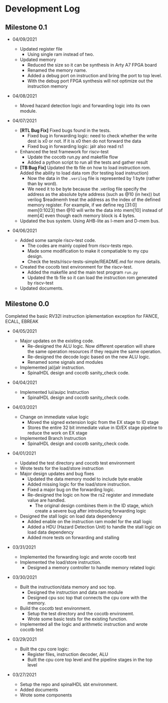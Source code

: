 # Development Log

## Milestone 0.1

- 04/09/2021
  - Updated register file
    - Using single ram instead of two.
  - Updated memory
    - Reduced the size so it can be synthesis in Arty A7 FPGA board
    - Renamed the memory name.
    - Added a debug port on instruction and bring the port to top level.
    - With the debug port FPGA synthesis will not optimize out the instruction memory

- 04/08/2021
  - Moved hazard detection logic and forwarding logic into its own module.

- 04/07/2021
  - **[RTL Bug Fix]** Fixed bugs found in the tests.
    - Fixed bug in forwarding logic: need to check whether the write dest is x0 or not. If it is x0 then do not forward the data
    - Fixed bug in forwarding logic: jalr also read rs1
  - Enhanced the test framework for riscv-test
    - Update the cocotb run.py and makefile flow
    - Added a python script to run all the tests and gather result
  - **[TB Bug Fix]** Updated the tb file on how to load instruction rom. Added the ability to load data rom (for testing load instruction)
    - Now the data in the `.verilog` file is represented by 1 byte (rather than by word).
    - We need it to be byte because the .verilog file specify the address as the absolute byte address (such as @10 (in hex)) but verilog $readmemh treat the address as the index of the defined memory register. For example, if we define reg [31:0] mem[0:1023] then @10 will write the data into mem[10] instead of mem[4] even though each memory block is 4 bytes.
  - Updated the bus system. Using AHB-lite as I-mem and D-mem bus.

- 04/06/2021
  - Added some sample riscv-test code.
    - The codes are mainly copied from riscv-tests repo.
    - Made some modification to make it compatiable to my cpu design.
    - Check the tests/riscv-tests-simple/README.md for more details.
  - Created the cocotb test environment for the riscv-test.
    - Added the makefile and the main test program `run.py`
    - Updated the tb file so it can load the instruction rom generated by riscv-test
  - Updated documents.

## Milestone 0.0

Completed the basic RV32I instruction iplementation exception for FANCE, ECALL, EBREAK

- 04/05/2021
  - Major updates on the existing code.
    - Re-designed the ALU logic. Now different operation will share the same operation resources
      if they require the same operation.
    - Re-designed the decode logic based on the new ALU logic.
    - Renamed some signals and modules
  - Implemented jal/jalr instruction.
    - SpinalHDL design and cocotb sanity_check code.

- 04/04/2021
  - Implemented lui/auipc Instruction
    - SpinalHDL design and cocotb sanity_check code.

- 04/03/2021
  - Change on immediate value logic
    - Moved the signed extension logic from the EX stage to ID stage
    - Stores the entire 32 bit immediate value in ID/EX stage pipeline to reduce the work on EX stage
  - Implemented Branch Instruction
    - SpinalHDL design and cocotb sanity_check code.

- 04/01/2021
  - Updated the test directory and cocotb test environment
  - Wrote tests for the load/store instruction
  - Major design updates and bug fixes
    - Updated the data memory model to include byte enable
    - Added missing logic for the load/store instruction.
    - Fixed a major bug on the forwarding logic.
    - Re-designed the logic on how the rs2 register and immediate value are handled.
      - The original design combines them in the ID stage, which create a severe bug after introducing forwarding logic
  - Designed the stall logic on load data dependency
    - Added enable on the instruction ram model for the stall logic
    - Added a HDU (Hazard Detection Unit) to handle the stall logic on load data dependency
    - Added more tests on forwarding and stalling

- 03/31/2021
  - Implemented the forwarding logic and wrote cocotb test
  - Implemented the load/store instruction.
    - Designed a memory controller to handle memory related logic

- 03/30/2021
  - Built the instruction/data memory and soc top.
    - Designed the instruction and data ram module
    - Designed cpu soc top that connects the cpu core with the memory.
  - Build the cocotb test environment.
    - Setup the test directory and the cocotb environemt.
    - Wrote some basic tests for the existing function.
  - Implemented all the logic and arithmetic instruction and wrote cocotb test

- 03/29/2021
  - Built the cpu core logic:
    - Register files, instruction decoder, ALU
    - Built the cpu core top level and the pipeline stages in the top level

- 03/27/2021
  - Setup the repo and spinalHDL sbt environment.
  - Added documents
  - Wrote some components
